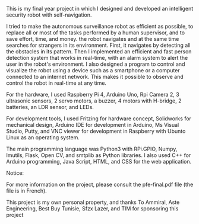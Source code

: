 This is my final year project in which I designed and developed an intelligent security robot with self-navigation.

I tried to make the autonomous surveillance robot as efficient as possible, to replace all or most of the tasks performed by a human supervisor, and to save effort, time, and money. the robot navigates and at the same time searches for strangers in its environment. First, it navigates by detecting all the obstacles in its pattern. Then I implemented an efficient and fast person detection system that works in real-time, with an alarm system to alert the user in the robot's environment. I also designed a program to control and visualize the robot using a device such as a smartphone or a computer connected to an internet network. This makes it possible to observe and control the robot in real-time at any time.

For the hardware, I used Raspberry Pi 4, Arduino Uno, Rpi Camera 2, 3 ultrasonic sensors, 2 servo motors, a buzzer, 4 motors with H-bridge, 2 batteries, an LDR sensor, and LEDs.

For development tools, I used Fritzing for hardware concept, Solidworks for mechanical design, Arduino IDE for development in Arduino, Ms Visual Studio, Putty, and VNC viewer for development in Raspberry with Ubunto Linux as an operating system.

The main programming language was Python3 with RPi.GPIO, Numpy, Imutils, Flask, Open CV, and smtplib as Python libraries. I also used C++ for Arduino programming, Java Script, HTML, and CSS for the web application.

Notice:

For more information on the project, please consult the pfe-final.pdf file (the file is in French).

This project is my own personal property, and thanks To Ammiral, Aste Engineering, Best Buy Tunisie, Sfzx Lazer, and TIM for sponsoring this project
